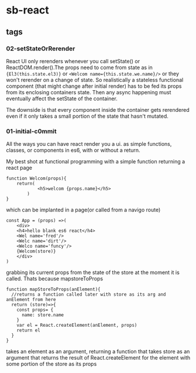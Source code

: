 # sb-react

## tags
### 02-setStateOrRerender
React UI only rerenders whenever you call setState() or ReactDOM.render().The props need to come from state as in `{El3(this.state.el3)}` or `<Welcom name={this.state.we.name}/>` or they won't rerender on a change of state.  So realistically a stateless functional component (that might change after initial render) has to be fed its props from its enclosing containers state.
Then any async happening must eventually affect the setState of the container.

The downside is that every component inside the container gets rerendered even if it only takes a small portion of the state that hasn't mutated.


### 01-initial-c0mmit
All the ways you can have react render you a ui. as simple functions, classes, or components in es6, with or without a return.

My best shot at functional programming with a simple function returning a react page

    function Welcom(props){
        return(
                <h5>welcom {props.name}</h5>                
            )
    }

which can be implanted in a page(or called from a navigo route)     

    const App = (props) =>(
        <div>
        <h4>hello blank es6 react</h4>
        <Wel name='fred'/>
        <Welc name='dirt'/>
        <Welco name='funcy'/>
        {Welcom(store)}
        </div>
    )

grabbing its current props from the state of the store at the moment it is called. Thats because mapstoreToProps

    function mapStoreToProps(anElement){
      //returns a function called later with store as its arg and anElement from here
      return (store)=>{  
        const props= {
          name: store.name
        }
        var el = React.createElement(anElement, props)
        return el
      }
    }

takes an element as an argument, returning a function that takes store as an argument that returns the result of React.createElement for the element with some portion of the store as its props